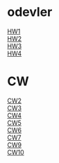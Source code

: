 # odevler
[HW1](https://beyzakoser.github.io/odevler/Array%20Demo.html)
<br>
[HW2](https://beyzakoser.github.io/odevler/Database.html)
<br>
[HW3](https://beyzakoser.github.io/odevler/HW3/HW3.html)
<br>
[HW4](https://beyzakoser.github.io/odevler/homeworks.html)

# CW

[CW2](https://beyzakoser.github.io/odevler/Array%20Demo.html)
<br>
[CW3](https://beyzakoser.github.io/odevler/inspector.html)
<br>
[CW4](https://beyzakoser.github.io/odevler/index.html)
<br>
[CW5](https://beyzakoser.github.io/odevler/dosya.html)
<br>
[CW6](https://beyzakoser.github.io/odevler/CW6/timing.html)
<br>
[CW7](https://beyzakoser.github.io/odevler/CW7/CW7.html)
<br>
[CW9](https://beyzakoser.github.io/odevler/svg.html)
<br>
[CW10](https://beyzakoser.github.io/odevler/projeDeneme.html)
<br>





